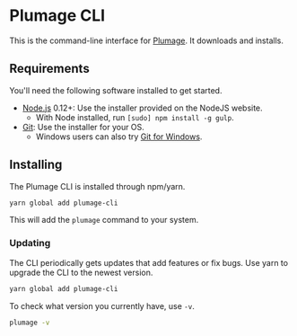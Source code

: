 # Plumage CLI

This is the command-line interface for [Plumage](https://github.com/ryangittings/plumage). It downloads and installs.

## Requirements

You'll need the following software installed to get started.

  * [Node.js](http://nodejs.org) 0.12+: Use the installer provided on the NodeJS website.
    * With Node installed, run `[sudo] npm install -g gulp`.
  * [Git](http://git-scm.com/downloads): Use the installer for your OS.
    * Windows users can also try [Git for Windows](http://git-for-windows.github.io/).

## Installing

The Plumage CLI is installed through npm/yarn.

```bash
yarn global add plumage-cli
```

This will add the `plumage` command to your system.

### Updating

The CLI periodically gets updates that add features or fix bugs. Use yarn to upgrade the CLI to the newest version.

```bash
yarn global add plumage-cli
```

To check what version you currently have, use `-v`.

```bash
plumage -v
```